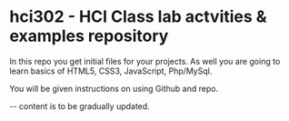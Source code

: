 hci302 - HCI Class lab actvities & examples repository
======

In this repo you get initial files for your projects. As well you are going to learn basics of HTML5, CSS3, JavaScript, Php/MySql.

You will be given instructions on using Github and repo.

-- content is to be gradually updated.
